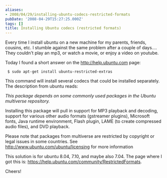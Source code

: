 ```yaml
---
aliases:
- 2008/04/29/installing-ubuntu-codecs-restricted-formats
pubDate: '2008-04-29T15:27:25.000Z'
tags: []
title: Installing Ubuntu codecs (restricted formats)
---
```


Every time I install ubuntu on a new machine for my parents, friends, cousins, etc. I stumble against the same problem after a couple of days.... They couldn't play an mp3, or watch a movie, or enjoy a video on youtube.

Today I found a short answer on the http://help.ubuntu.com page:

<code> $ sudo apt-get install ubuntu-restricted-extras </code>

This command will install several codecs that could be installed separately. The description from ubuntu reads:

<cite>This package depends on some commonly used packages in the Ubuntu multiverse repository.

Installing this package will pull in support for MP3 playback and decoding, support for various other audio formats (gstreamer plugins), Microsoft fonts, Java runtime environment, Flash plugin, LAME (to create compressed audio files), and DVD playback.

Please note that packages from multiverse are restricted by copyright or legal issues in some countries. See http://www.ubuntu.com/ubuntu/licensing for more information </cite>

This solution is for ubuntu 8.04, 7.10, and maybe also 7.04. The page where I got this is: https://help.ubuntu.com/community/RestrictedFormats.

Cheers!